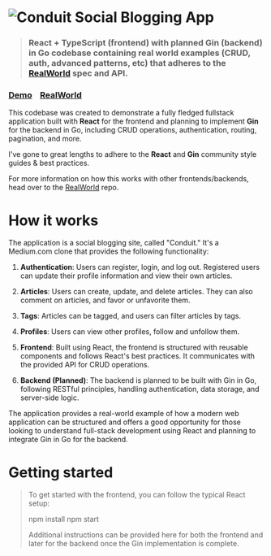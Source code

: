 # ![Conduit Social Blogging App](logo.png)

> ### React + TypeScript (frontend) with planned Gin (backend) in Go codebase containing real world examples (CRUD, auth, advanced patterns, etc) that adheres to the [RealWorld](https://github.com/gothinkster/realworld) spec and API.

### [Demo](https://demo.realworld.io/)&nbsp;&nbsp;&nbsp;&nbsp;[RealWorld](https://github.com/gothinkster/realworld)

This codebase was created to demonstrate a fully fledged fullstack application built with **React** for the frontend and planning to implement **Gin** for the backend in Go, including CRUD operations, authentication, routing, pagination, and more.

I've gone to great lengths to adhere to the **React** and **Gin** community style guides & best practices.

For more information on how this works with other frontends/backends, head over to the [RealWorld](https://github.com/gothinkster/realworld) repo.

# How it works

The application is a social blogging site, called "Conduit." It's a Medium.com clone that provides the following functionality:

1. **Authentication**: Users can register, login, and log out. Registered users can update their profile information and view their own articles.

2. **Articles**: Users can create, update, and delete articles. They can also comment on articles, and favor or unfavorite them.

3. **Tags**: Articles can be tagged, and users can filter articles by tags.

4. **Profiles**: Users can view other profiles, follow and unfollow them.

5. **Frontend**: Built using React, the frontend is structured with reusable components and follows React's best practices. It communicates with the provided API for CRUD operations.

6. **Backend (Planned)**: The backend is planned to be built with Gin in Go, following RESTful principles, handling authentication, data storage, and server-side logic.

The application provides a real-world example of how a modern web application can be structured and offers a good opportunity for those looking to understand full-stack development using React and planning to integrate Gin in Go for the backend.

# Getting started

> To get started with the frontend, you can follow the typical React setup:
>
> npm install
> npm start
>
> Additional instructions can be provided here for both the frontend and later for the backend once the Gin implementation is complete.
